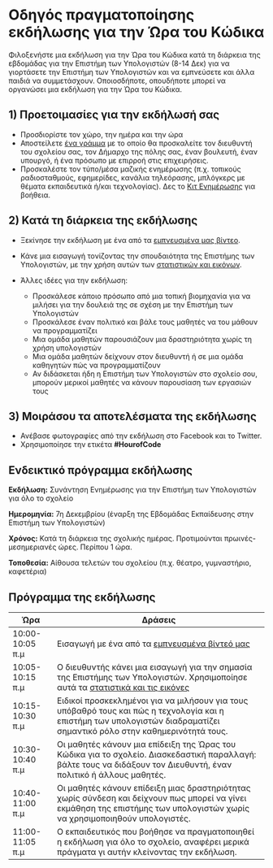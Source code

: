 

# Οδηγός πραγματοποίησης εκδήλωσης για την Ώρα του Κώδικα

Φιλοξενήστε μια εκδήλωση για την Ώρα του Κώδικα κατά τη διάρκεια της εβδομάδας για την Επιστήμη των Υπολογιστών (8-14 Δεκ) για να γιορτάσετε την Επιστήμη των Υπολογιστών και να εμπνεύσετε και άλλα παιδιά να συμμετάσχουν. Οποιοσδήποτε, οπουδήποτε μπορεί να οργανώσει μια εκδήλωση για την Ώρα του Κώδικα.

## 1) Προετοιμασίες για την εκδήλωσή σας

  * Προσδιορίστε τον χώρο, την ημέρα και την ώρα
  * Αποστείλετε [ ένα γράμμα](<%= hoc_uri('https://docs.google.com/a/code.org/document/d/1eP41sKW7y0qq_JvkRIgZK8dWYICaGRZ4CCDETXa78wY/edit') %>) με το οποίο θα προσκαλείτε τον διευθυντή του σχολείου σας, τον Δήμαρχο της πόλης σας, έναν βουλευτή, έναν υπουργό, ή ένα πρόσωπο με επιρροή στις επιχειρήσεις.
  * Προσκαλέστε τον τύπο/μέσα μαζικής ενημέρωσης (π.χ. τοπικούς ραδιοσταθμούς, εφημερίδες, κανάλια τηλεόρασης, μπλόγκερς με θέματα εκπαιδευτικά ή/και τεχνολογίας). Δες το [ Κιτ Ενημέρωσης](<%= hoc_uri('/resources/press-kit') %>) για βοήθεια.

## 2) Κατά τη διάρκεια της εκδήλωσης

  * Ξεκίνησε την εκδήλωση με ένα από τα [ εμπνευσμένα μας βίντεο](<%= hoc_uri('/resources#videos') %>).
  * Κάνε μια εισαγωγή τονίζοντας την σπουδαιότητα της Επιστήμης των Υπολογιστών, με την χρήση αυτών των [στατιστικών και εικόνων](<%= hoc_uri('/resources/stats') %>).   
      
    
  * Άλλες ιδέες για την εκδήλωση: 
      * Προσκάλεσε κάποιο πρόσωπο από μια τοπική βιομηχανία για να μιλήσει για την δουλειά της σε σχέση με την Επιστήμη των Υπολογιστών
      * Προσκάλεσε έναν πολιτικό και βάλε τους μαθητές να του μάθουν να προγραμματίζει
      * Μια ομάδα μαθητών παρουσιάζουν μια δραστηριότητα χωρίς τη χρήση υπολογιστών
      * Μια ομάδα μαθητών δείχνουν στον διευθυντή ή σε μια ομάδα καθηγητών πώς να προγραμματίζουν
      * Αν διδάσκεται ήδη η Επιστήμη των Υπολογιστών στο σχολείο σου, μπορούν μερικοί μαθητές να κάνουν παρουσίαση των εργασιών τους

## 3) Μοιράσου τα αποτελέσματα της εκδήλωσης

  * Ανέβασε φωτογραφίες από την εκδήλωση στο Facebook και το Twitter. 
  * Χρησιμοποίησε την ετικέτα **#HourofCode**

## Ενδεικτικό πρόγραμμα εκδήλωσης

**Εκδήλωση:** Συνάντηση Ενημέρωσης για την Επιστήμη των Υπολογιστών για όλο το σχολείο

**Ημερομηνία:** 7η Δεκεμβρίου (έναρξη της Εβδομάδας Εκπαίδευσης στην Επιστήμη των Υπολογιστών)

**Χρόνος:** Κατά τη διάρκεια της σχολικής ημέρας. Προτιμούνται πρωινές-μεσημεριανές ώρες. Περίπου 1 ώρα.

**Τοποθεσία:** Αίθουσα τελετών του σχολείου (π.χ. θέατρο, γυμναστήριο, καφετέρια)   
  


## Πρόγραμμα της εκδήλωσης

| Ώρα             | Δράσεις                                                                                                                                                                    |
| --------------- | -------------------------------------------------------------------------------------------------------------------------------------------------------------------------- |
| 10:00-10:05 π.μ | Εισαγωγή με ένα από τα [ εμπνευσμένα βίντεό μας ](http://hourofcode.com/us/resources#videos)                                                                               |
| 10:05-10:15 π.μ | Ο διευθυντής κάνει μια εισαγωγή για την σημασία της Επιστήμης των Υπολογιστών. Χρησιμοποίησε αυτά τα [ στατιστικά και τις εικόνες](/resources/stats)                       |
| 10:15-10:30 π.μ | Ειδικοί προσκεκλημένοι για να μιλήσουν για τους υπόβαθρό τους και πώς η τεχνολογία και η επιστήμη των υπολογιστών διαδραματίζει σημαντικό ρόλο στην καθημερινότητά τους.   |
| 10:30-10:40 π.μ | Οι μαθητές κάνουν μια επίδειξη της Ώρας του Κώδικα για το σχολείο. Διασκεδαστική παραλλαγή: βάλτε τους να διδάξουν τον Διευθυντή, έναν πολιτικό ή άλλους μαθητές.          |
| 10:40-11:00 π.μ | Οι μαθητές κάνουν επίδειξη μιας δραστηριότητας χωρίς σύνδεση και δείχνουν πως μπορεί να γίνει εκμάθηση της επιστήμης των υπολογιστών χωρίς να χρησιμοποιηθούν υπολογιστές. |
| 11:00-11:05 π.μ | Ο εκπαιδευτικός που βοήθησε να πραγματοποιηθεί η εκδήλωση για όλο το σχολείο, αναφέρει μερικά πράγματα γι αυτήν κλείνοντας την εκδήλωση.                                   |